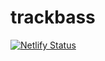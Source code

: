 # trackbass

[![Netlify Status](https://api.netlify.com/api/v1/badges/149f4a1c-cc6c-47ed-bc23-28021d6a719a/deploy-status)](https://app.netlify.com/projects/yeg-cor-ang/deploys)
